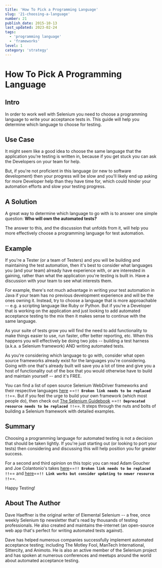 ```yaml
---
title: 'How To Pick a Programming Language'
slug: '21-choosing-a-language'
number: 21
publish_date: 2015-10-13
last_updated: 2023-02-24
tags:
  - 'programming language'
  - 'frameworks'
level: 1
category: 'strategy'
---
```


# How To Pick A Programming Language

## Intro

In order to work well with Selenium you need to choose a programming language to write your acceptance tests in. This guide will help you determine which language to choose for testing. 

## Use Case

It might seem like a good idea to choose the same language that the application you're testing is written in, because if you get stuck you can ask the Developers on your team for help.

But, if you're not proficient in this language (or new to software development) then your progress will be slow and you'll likely end up asking for more Developer help than they have time for, which could hinder your automation efforts and slow your testing progress.

## A Solution

A great way to determine which language to go with is to answer one simple question: __Who will own the automated tests?__

The answer to this, and the discussion that unfolds from it, will help you more effectively choose a programming language for test automation.

## Example

If you're a Tester (or a team of Testers) and you will be building and maintaining the test automation, then it's best to consider what languages you (and your team) already have experience with, or are interested in gaining, rather than what the application you're testing is built in. Have a discussion with your team to see what interests them.

For example, there's not much advantage in writing your test automation in Java if your team has no previous development experience and will be the ones owning it. Instead, try to choose a language that is more approachable -- e.g. a scripting language like Ruby or Python. But if you're a Developer that is working on the application and just looking to add automated acceptance testing to the mix then it makes sense to continue with the same language.

As your suite of tests grow you will find the need to add functionality to make things easier to use, run faster, offer better reporting, etc. When this happens you will effectively be doing two jobs -- building a test harness (a.k.a. a Selenium framework) AND writing automated tests.

As you're considering which language to go with, consider what open source frameworks already exist for the languages you're considering. Going with one that's already built will save you a lot of time and give you a host of functionality out of the box that you would otherwise have to build and maintain yourself -- and it's FREE.

You can find a list of open source Selenium WebDriver frameworks and their respective languages [here](http://davehaeffner.com/resources/selenium-frameworks/) ==**`!! Broken link needs to be replaced !!`**==. But if you feel the urge to build your own framework (which most people do), then check out [The Selenium Guidebook](https://seleniumguidebook.com/) ==**`!! Deprecated resource needs to be replaced !!`**==. It steps through the nuts and bolts of building a Selenium framework with detailed examples.

## Summary

Choosing a programming language for automated testing is not a decision that should be taken lightly. If you're just starting out (or looking to port your tests) then considering and discussing this will help position you for greater success.

For a second and third opinion on this topic you can read Adam Goucher and Joe Colantonio's takes [here](http://sauceio.com/index.php/2015/02/stop-being-a-language-snob-debunking-the-but-our-application-is-written-in-x-myth/)==**`!! Broken link needs to be replaced !!`**== and [here](http://www.joecolantonio.com/2015/05/31/selenium-what-programming-language-you-should-learn-to-get-into-test-automation/)==**`!! Link works but consider updating to newer resource !!`**==.

Happy Testing!

## About The Author

Dave Haeffner is the original writer of Elemental Selenium -- a free, once weekly Selenium tip newsletter that's read by thousands of testing professionals. He also created and maintains the-internet (an open-source web app that's perfect for writing automated tests against).

Dave has helped numerous companies successfully implement automated acceptance testing; including The Motley Fool, ManTech International, Sittercity, and Animoto. He is also an active member of the Selenium project and has spoken at numerous conferences and meetups around the world about automated acceptance testing.
